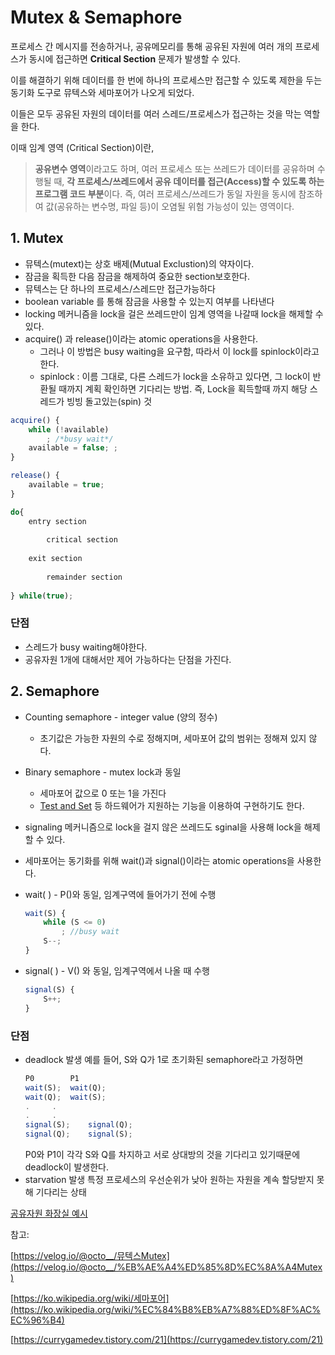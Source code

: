 # Mutex & Semaphore
프로세스 간 메시지를 전송하거나, 공유메모리를 통해 공유된 자원에 여러 개의 프로세스가 동시에 접근하면 **Critical Section** 문제가 발생할 수 있다.

이를 해결하기 위해 데이터를 한 번에 하나의 프로세스만 접근할 수 있도록 제한을 두는 동기화 도구로 뮤텍스와 세마포어가 나오게 되었다.

이들은 모두 공유된 자원의 데이터를 여러 스레드/프로세스가 접근하는 것을 막는 역할을 한다.

이때 임계 영역 (Critical Section)이란,

> **공유변수 영역**이라고도 하며, 여러 프로세스 또는 쓰레드가 데이터를 공유하며 수행될 때,
**각 프로세스/쓰레드에서 공유 데이터를 접근(Access)할 수 있도록 하는 프로그램 코드 부분**이다.
즉, 여러 프로세스/쓰레드가 동일 자원을 동시에 참조하여 값(공유하는 변수명, 파일 등)이 오염될 위험 가능성이 있는 영역이다.
> 

## 1. Mutex

- 뮤텍스(mutext)는 상호 배제(Mutual Exclustion)의 약자이다.
- 잠금을 획득한 다음 잠금을 해제하여 중요한 section보호한다.
- 뮤텍스는 단 하나의 프로세스/스레드만 접근가능하다
- boolean variable 를 통해 잠금을 사용할 수 있는지 여부를 나타낸다
- locking 메커니즘을 lock을 걸은 쓰레드만이 임계 영역을 나갈때 lock을 해제할 수 있다.
- acquire() 과 release()이라는 atomic operations을 사용한다.
    - 그러나 이 방법은 busy waiting을 요구함, 따라서 이 lock를 spinlock이라고 한다.
    - spinlock : 이름 그대로, 다른 스레드가 lock을 소유하고 있다면, 그 lock이 반환될 때까지 계획 확인하면 기다리는 방법. 즉, Lock을 획득할때 까지 해당 스레드가 빙빙 돌고있는(spin) 것

```jsx
acquire() {
	while (!available)
		; /*busy wait*/
	available = false; ;
}

release() {
	available = true;
}

do{
	entry section
		
		critical section
				
	exit section
		
		remainder section
				
} while(true);
```

### 단점

- 스레드가 busy waiting해야한다.
- 공유자원 1개에 대해서만 제어 가능하다는 단점을 가진다.

## 2. Semaphore

- Counting semaphore - integer value (양의 정수)
    - 초기값은 가능한 자원의 수로 정해지며, 세마포어 값의 범위는 정해져 있지 않다.
- Binary semaphore  - mutex lock과 동일
    - 세마포어 값으로 0 또는 1을 가진다
    - [Test and Set](https://ko.wikipedia.org/wiki/Test_and_Set) 등 하드웨어가 지원하는 기능을 이용하여 구현하기도 한다.
- signaling 메커니즘으로 lock을 걸지 않은 쓰레드도 sginal을 사용해 lock을 해제할 수 있다.
- 세마포어는 동기화를 위해 wait()과 signal()이라는 atomic operations을 사용한다.
- wait( ) - P()와 동일, 임계구역에 들어가기 전에 수행
    
    ```jsx
    wait(S) {
    	while (S <= 0)
    		; //busy wait
    	S--;
    }
    ```
    
- signal( ) - V() 와 동일, 임계구역에서 나올 때 수행
    
    ```jsx
    signal(S) {
    	S++;
    }
    ```
    

### 단점

- deadlock 발생
  예를 들어, S와 Q가 1로 초기화된 semaphore라고 가정하면
  ```jsx
  P0		P1
  wait(S);	wait(Q);
  wait(Q);	wait(S);
  .		.
  .		.
  signal(S);	signal(Q);
  signal(Q);	signal(S);
  ```
  P0와 P1이 각각 S와 Q를 차지하고 서로 상대방의 것을 기다리고 있기때문에 deadlock이 발생한다.
- starvation 발생
  특정 프로세스의 우선순위가 낮아 원하는 자원을 계속 할당받지 못해 기다리는 상태

[공유자원 화장실 예시](https://worthpreading.tistory.com/90)

참고:

[https://velog.io/@octo__/뮤텍스Mutex](https://velog.io/@octo__/%EB%AE%A4%ED%85%8D%EC%8A%A4Mutex)

[https://ko.wikipedia.org/wiki/세마포어](https://ko.wikipedia.org/wiki/%EC%84%B8%EB%A7%88%ED%8F%AC%EC%96%B4)

[https://currygamedev.tistory.com/21](https://currygamedev.tistory.com/21)
